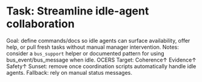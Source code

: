 # Task: Streamline idle-agent collaboration
Goal: define commands/docs so idle agents can surface availability, offer help, or pull fresh tasks without manual manager intervention.
Notes: consider a `bus_support` helper or documented pattern for using bus_event/bus_message when idle.
OCERS Target: Coherence↑ Evidence↑ Safety↑
Sunset: remove once coordination scripts automatically handle idle agents.
Fallback: rely on manual status messages.
